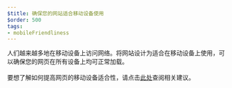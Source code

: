 ```yaml
---
$title: 确保您的网站适合移动设备使用
$order: 500
tags:
- mobileFriendliness
---
```


人们越来越多地在移动设备上访问网络。将网站设计为适合在移动设备上使用，可以确保您的网页在所有设备上均可正常加载。<br><br>要想了解如何提高网页的移动设备适合性，请点击[此处](https://developers.google.com/search/mobile-sites?hl=zh_CN)查阅相关建议。
